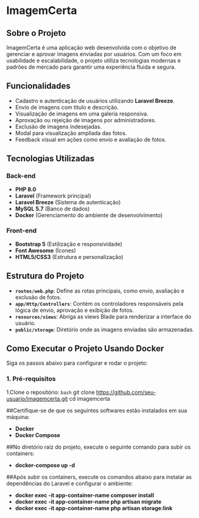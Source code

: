 # ImagemCerta

## Sobre o Projeto

ImagemCerta é uma aplicação web desenvolvida com o objetivo de gerenciar e aprovar imagens enviadas por usuários. Com um foco em usabilidade e escalabilidade, o projeto utiliza tecnologias modernas e padrões de mercado para garantir uma experiência fluida e segura.

## Funcionalidades

- Cadastro e autenticação de usuários utilizando **Laravel Breeze**.
- Envio de imagens com título e descrição.
- Visualização de imagens em uma galeria responsiva.
- Aprovação ou rejeição de imagens por administradores.
- Exclusão de imagens indesejadas.
- Modal para visualização ampliada das fotos.
- Feedback visual em ações como envio e avaliação de fotos.

## Tecnologias Utilizadas

### Back-end
- **PHP 8.0**
- **Laravel** (Framework principal)
- **Laravel Breeze** (Sistema de autenticação)
- **MySQL 5.7** (Banco de dados)
- **Docker** (Gerenciamento do ambiente de desenvolvimento)

### Front-end
- **Bootstrap 5** (Estilização e responsividade)
- **Font Awesome** (Ícones)
- **HTML5/CSS3** (Estrutura e personalização)

## Estrutura do Projeto

- **`routes/web.php`**: Define as rotas principais, como envio, avaliação e exclusão de fotos.
- **`app/Http/Controllers`**: Contém os controladores responsáveis pela lógica de envio, aprovação e exibição de fotos.
- **`resources/views`**: Abriga as views Blade para renderizar a interface do usuário.
- **`public/storage`**: Diretório onde as imagens enviadas são armazenadas.

## Como Executar o Projeto Usando Docker

Siga os passos abaixo para configurar e rodar o projeto:

### 1. Pré-requisitos

1.Clone o repositório:
    `bash`
    git clone https://github.com/seu-usuario/imagemcerta.git
    cd imagemcerta 
   
##Certifique-se de que os seguintes softwares estão instalados em sua máquina:
- **Docker**
- **Docker Compose**

##No diretório raiz do projeto, execute o seguinte comando para subir os containers:
- **docker-compose up -d**

##Após subir os containers, execute os comandos abaixo para instalar as dependências do Laravel e configurar o ambiente:
- **docker exec -it app-container-name composer install**
- **docker exec -it app-container-name php artisan migrate**
- **docker exec -it app-container-name php artisan storage:link**
